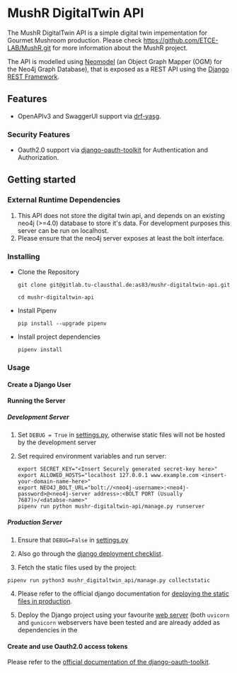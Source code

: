 # MushR DigitalTwin API

The MushR DigitalTwin API is a simple digital twin impementation for
Gourmet Mushroom production. Please check
<https://github.com/ETCE-LAB/MushR.git> for more information about the
MushR project.

The API is modelled using
[Neomodel](https://github.com/neo4j-contrib/neomodel) (an Object Graph
Mapper (OGM) for the Neo4j Graph Database), that is exposed as a REST
API using the [Django REST
Framework](https://www.django-rest-framework.org/).

## Features
- OpenAPIv3 and SwaggerUI support via [drf-yasg](drf-yasg.readthedocs.io/).

### Security Features

-  Oauth2.0 support via
  [django-oauth-toolkit](https://github.com/jazzband/django-oauth-toolkit)
  for Authentication and Authorization.


## Getting started

### External Runtime Dependencies

1. This API does not store the digital twin api, and depends on an
   existing neo4j (>=4.0) database to store it's data. For development
   purposes this server can be run on localhost.
2. Please ensure that the neo4j server exposes at least the bolt
   interface.


### Installing

- Clone the Repository
	```
  git clone git@gitlab.tu-clausthal.de:as83/mushr-digitaltwin-api.git
  
  cd mushr-digitaltwin-api
  ```
  
- Install Pipenv

  ```
  pip install --upgrade pipenv
  ```

- Install project dependencies

  ```
  pipenv install
  ```
  
### Usage 
#### Create a Django User
#### Running the Server
##### Development Server

1. Set `DEBUG = True` in [settings.py](mushr_digitaltwin_api/mushr_digitaltwin_api/mushr_digitaltwin_api/settings.py), otherwise static files will not be hosted by the development server

2. Set required environment variables and run server:

	```
	export SECRET_KEY="<Insert Securely generated secret-key here>"
	export ALLOWED_HOSTS="localhost 127.0.0.1 www.example.com <insert-your-domain-name-here>"
	export NEO4J_BOLT_URL="bolt://<neo4j-username>:<neo4j-password>@<neo4j-server address>:<BOLT PORT (Usually 7687)>/<databse-name>"
	pipenv run python mushr-digitaltwin-api/manage.py runserver

	```
	
##### Production Server

   1. Ensure that `DEBUG=False` in
      [settings.py](mushr_digitaltwin_api/mushr_digitaltwin_api/mushr_digitaltwin_api/settings.py)
   
   2. Also go through the [django deployment
      checklist](https://docs.djangoproject.com/en/4.1/howto/deployment/checklist/).

   3. Fetch the static files used by the project:
   
   ```
   pipenv run python3 mushr_digitaltwin_api/manage.py collectstatic
   ```
   
   4. Please refer to the official django documentation for [deploying
      the static files in
      production](https://docs.djangoproject.com/en/dev/howto/static-files/deployment/).
   
   5. Deploy the Django project using your favourite [web
      server](https://docs.djangoproject.com/en/4.1/howto/deployment/checklist/)
      (both `uvicorn` and `gunicorn` webservers have been tested and
      are already added as dependencies in the 

#### Create and use Oauth2.0 access tokens
Please refer to the [official documentation of the django-oauth-toolkit](https://django-oauth-toolkit.readthedocs.io/en/latest/rest-framework/getting_started.html#step-3-register-an-application).
